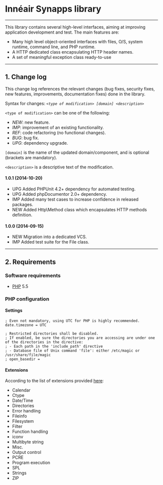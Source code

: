 # Innéair Synapps library
------
This library contains several high-level interfaces, aiming at improving application development and test. The main features are:

- Many high level object-oriented interfaces with files, O/S, system runtime, command line, and PHP runtime.
- A HTTP dedicated class encapsulating HTTP header names.
- A set of meaningful exception class ready-to-use

------
## 1. Change log
This change log references the relevant changes (bug fixes, security fixes, new features, improvements, documentation
fixes) done in the library.

Syntax for changes: _`<type of modification> [domain] <description>`_

`<type of modification>` can be one of the following:

- _NEW_: new feature.
- _IMP_: improvement of an existing functionality.
- _REF_: code refactoring (no functional changes).
- _BUG_: bug fix.
- _UPG_: dependency upgrade.

`[domain]` is the name of the updated domain/component, and is optional (brackets are mandatory).

`<description>` is a descriptive text of the modification. 

#### 1.0.1 (2014-10-20)

- UPG Added PHPUnit 4.2+ dependency for automated testing.
- UPG Added phpDocumentor 2.0+ dependency.
- IMP Added many test cases to increase confidence in released packages.
- NEW Added Http\Method class which encapsulates HTTP methods definition.

#### 1.0.0 (2014-09-15)

- NEW Migration into a dedicated VCS.
- IMP Added test suite for the File class.

------
## 2. Requirements
### Software requirements
- [PHP](http://www.php.net/) 5.5

### PHP configuration
#### Settings
    ; Even not mandatory, using UTC for PHP is highly recommended.
    date.timezone = UTC

    ; Restricted directories shall be disabled.
    ; If enabled, be sure the directories you are accessing are under one of the directories in the directive:
    ; - Each path in the 'include_path' directive
    ; - Database file of Unix command 'file': either /etc/magic or /usr/share/file/magic
    ; open_basedir =

#### Extensions
According to the list of extensions provided [here](http://php.net/manual/en/extensions.alphabetical.php):

- Calendar
- Ctype
- Date/Time
- Directories
- Error handling
- Fileinfo
- Filesystem
- Filter
- Function handling
- iconv
- Multibyte string
- Misc.
- Output control
- PCRE
- Program execution
- SPL
- Strings
- ZIP
